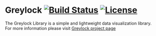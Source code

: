 # Greylock [![Build Status](https://api.travis-ci.org/Datamart/Greylock.svg?branch=master)](http://travis-ci.org/Datamart/Greylock) [![License](http://img.shields.io/:license-apache-blue.svg)](http://www.apache.org/licenses/LICENSE-2.0.html)
The Greylock Library is a simple and lightweight data visualization library.<br>
For more information please visit [Greylock project page](https://www.dtm.io/open-source/greylock/)
